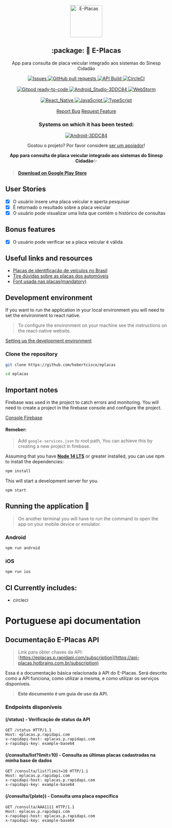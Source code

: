 <p align="center">
 <img width="100px" src="https://raw.githubusercontent.com/hebertcisco/eplacas/master/.github/images/favicon512x512.png" align="center" alt="E-Placas" />
 <h2 align="center">:package: 🚗 E-Placas</h2>
 <p align="center">App para consulta de placa veicular integrado aos sistemas do Sinesp Cidadão</p>
</p>

  <p align="center">
    <a href="https://github.com/hebertcisco/eplacas/issues">
      <img alt="Issues" src="https://img.shields.io/github/issues/hebertcisco/eplacas?style=flat&color=336791" />
    </a>
    <a href="https://github.com/hebertcisco/eplacas/pulls">
      <img alt="GitHub pull requests" src="https://img.shields.io/github/issues-pr/hebertcisco/eplacas?style=flat&color=336791" />
    </a>
<a href="https://rapidapi.com/tecnobertinfo@gmail.com/api/eplacas/">
      <img alt="API Build" src="https://app.travis-ci.com/hebertcisco/eplacas-api.svg?token=szEd4h6zscKEu4AcaFRL&branch=master" />
    </a>
    <a href="https://circleci.com/gh/hebertcisco/eplacas">
      <img alt="CircleCI" src="https://circleci.com/gh/hebertcisco/eplacas.svg?style=svg" />
    </a>
  <br />
    <br />
 <a href="https://gitpod.io/#https://github.com/hebertcisco/eplacas">
      <img alt="Gitpod ready-to-code" src="https://img.shields.io/badge/Gitpod-ready--to--code-blue?logo=gitpod" />
    </a>
  <a href="https://www.android.com/intl/pt-BR_br/">
      <img alt="Android_Studio-3DDC84" src="https://img.shields.io/badge/Android_Studio-3DDC84?style=flat&logo=android-studio&logoColor=white" />
    </a>
  <a href="https://www.jetbrains.com/webstorm/">
      <img alt="WebStorm" src="https://img.shields.io/badge/WebStorm-000000?style=flat&logo=WebStorm&logoColor=white" />
    </a>
 <br />
    <br />
 <a href="https://reactnative.dev/">
      <img alt="React_Native" src="https://img.shields.io/badge/React_Native-20232A?style=flat&logo=react&logoColor=61DAFB" />
    </a>
  <a href="https://www.android.com/intl/pt-BR_br/">
      <img alt="JavaScript" src="https://img.shields.io/badge/JavaScript-323330?style=flat&logo=javascript&logoColor=F7DF1E" />
    </a>
  <a href="https://www.jetbrains.com/webstorm/">
      <img alt="TypeScript" src="https://img.shields.io/badge/TypeScript-007ACC??style=flat&logo=typescript&logoColor=white" />
    </a>
    <br />
    <br />
  <a href="https://github.com/hebertcisco/eplacas/issues/new/choose">Report Bug</a>
  <a href="https://github.com/hebertcisco/eplacas/issues/new/choose">Request Feature</a>
  </p>
<h3 align="center">Systems on which it has been tested:</h3>
 <p align="center">
  <a href="https://www.android.com/intl/pt-BR_br/">
      <img alt="Android-3DDC84" src="https://img.shields.io/badge/Android-3DDC84?style=flat&logo=android&logoColor=white" />
    </a>
  </p>
<p align="center">Gostou o projeto? Por favor considere <a href="https://www.buymeacoffee.com/hebertcisco">ser um apoiador</a>!</p>

<p align="center"><strong>App para consulta de placa veicular integrado aos sistemas do Sinesp Cidadão</strong>✨</p>

> #### [Download on Google Play Store](https://play.google.com/store/apps/details?id=com.eplacas)

## User Stories

-   [x] O usuário insere uma placa veícular e aperta pesquisar
-   [x] É retornado o resultado sobre a placa veicular
-   [x] O usuário pode visualizar uma lista que contém o histórico de consultas

## Bonus features

-   [x] O usuário pode verificar se a placa veicular é válida

## Useful links and resources

-   [Placas de identificação de veículos no Brasil](https://pt.wikipedia.org/wiki/Placas_de_identifica%C3%A7%C3%A3o_de_ve%C3%ADculos_no_Brasil)
-   [Tire dúvidas sobre as placas dos automóveis](http://g1.globo.com/Noticias/Carros/0,,MUL1184638-9658,00-TIRE+DUVIDAS+SOBRE+AS+PLACAS+DOS+AUTOMOVEIS.html)
-   [Font usada nas placas(mandatory)](http://www.k-type.com/fonts/mandatory/)

## Development environment

If you want to run the application in your local environment you will need to set the environment to react native.

> To configure the environment on your machine see the instructions on the react-native website.

[Setting up the development environment](https://reactnative.dev/docs/environment-setup)

### Clone the repository

```sh
git clone https://github.com/hebertcisco/eplacas

cd eplacas
```

## Important notes

Firebase was used in the project to catch errors and monitoring. You will need to create a project in the firebase console and configure the project.

[Console Firebase](https://console.firebase.google.com)

#### Remeber:

> Add `google-services.json` to root path, You can achieve this by creating a new project in firebase.

Assuming that you have [**Node 14 LTS**](https://nodejs.org/en/download/) or greater installed, you can use npm to install the dependencies:

```sh
npm install
```

This will start a development server for you.

```sh
npm start
```

## Running the application 🚚

> On another terminal you will have to run the command to open the app on your mobile device or emulator.

### Android

```sh
npm run android
```

### iOS

```sh
npm run ios
```

## CI Currently includes:

- circleci

# Portuguese api documentation

## Documentação E-Placas API

> Link para obter chaves da API: [https://eplacas.p.rapidapi.com/subscription](https://api-placas.hotbrains.com.br/subscription)

Essa é a documentação básica relacionada à API do E-Placas. Será descrito como a API funciona, como utilizar a mesma, e como utilizar os serviços disponíveis.

> **Este documento é um guia de uso da API.**

### Endpoints disponíveis

#### (/status) - Verificação de status da API
    GET /status HTTP/1.1
    Host: eplacas.p.rapidapi.com
    x-rapidapi-host: eplacas.p.rapidapi.com
    x-rapidapi-key: example-base64

#### (/consulta/list?limit=10) - Consulta as últimas placas cadastradas na minha base de dados
    GET /consulta/list?limit=10 HTTP/1.1
    Host: eplacas.p.rapidapi.com
    x-rapidapi-host: eplacas.p.rapidapi.com
    x-rapidapi-key: example-base64

#### (/consulta/{plate}) - Consulta uma placa específica
    GET /consulta/AAA1111 HTTP/1.1
    Host: eplacas.p.rapidapi.com
    x-rapidapi-host: eplacas.p.rapidapi.com
    x-rapidapi-key: example-base64
